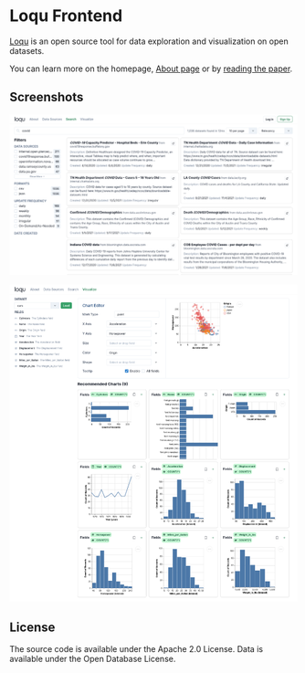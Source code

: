 # Loqu Frontend

[Loqu](https://loqudata.org/) is an open source tool for data exploration and visualization on open datasets.

You can learn more on the homepage, [About page](https://github.com/loqudata/docs) or by [reading the paper](https://alexkreidler.github.io/loqu-paper/).

## Screenshots

![search](src/assets/loqu_search.png)

![visualize](src/assets/loqu_visualize.png)

## License

The source code is available under the Apache 2.0 License. Data is available under the Open Database License.
